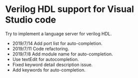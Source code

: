 # Verilog HDL support for Visual Studio code
Try to implement a language server for verilog HDL.

* 2019/7/14 Add port list for auto-completion.
* 2019/7/11 Code refactoring.
* 2019/7/8 Add module name for auto-completion.
* Use textEdit for autocompletion.
* Fixed keyword detail description issue.
* Add keywords for auto-completion.
